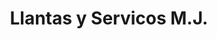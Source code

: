 ---
title: "Llantas y Servicos M.J."
url: /san-juan-de-tibas/llantas-y-servicos-m-j/
shop: neumáticos
---